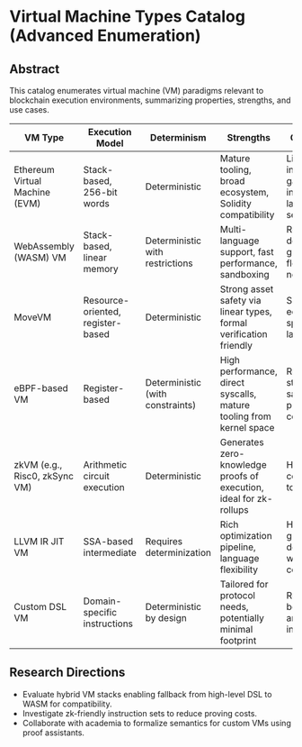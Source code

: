 # Virtual Machine Types Catalog (Advanced Enumeration)

## Abstract
This catalog enumerates virtual machine (VM) paradigms relevant to blockchain execution environments, summarizing properties, strengths, and use cases.

| VM Type | Execution Model | Determinism | Strengths | Considerations |
|---------|-----------------|-------------|-----------|----------------|
| Ethereum Virtual Machine (EVM) | Stack-based, 256-bit words | Deterministic | Mature tooling, broad ecosystem, Solidity compatibility | Limited instruction set, gas inefficiencies, lacks formal semantics. |
| WebAssembly (WASM) VM | Stack-based, linear memory | Deterministic with restrictions | Multi-language support, fast performance, sandboxing | Requires determinism guards (no floating point nondeterminism). |
| MoveVM | Resource-oriented, register-based | Deterministic | Strong asset safety via linear types, formal verification friendly | Smaller ecosystem, specialized language. |
| eBPF-based VM | Register-based | Deterministic (with constraints) | High performance, direct syscalls, mature tooling from kernel space | Requires stringent sandboxing to prevent host compromise. |
| zkVM (e.g., Risc0, zkSync VM) | Arithmetic circuit execution | Deterministic | Generates zero-knowledge proofs of execution, ideal for zk-rollups | High prover costs, complex tooling. |
| LLVM IR JIT VM | SSA-based intermediate | Requires determinization | Rich optimization pipeline, language flexibility | Hard to guarantee determinism without heavy constraints. |
| Custom DSL VM | Domain-specific instructions | Deterministic by design | Tailored for protocol needs, potentially minimal footprint | Requires bespoke tooling and adoption incentives. |

## Research Directions
- Evaluate hybrid VM stacks enabling fallback from high-level DSL to WASM for compatibility.
- Investigate zk-friendly instruction sets to reduce proving costs.
- Collaborate with academia to formalize semantics for custom VMs using proof assistants.
